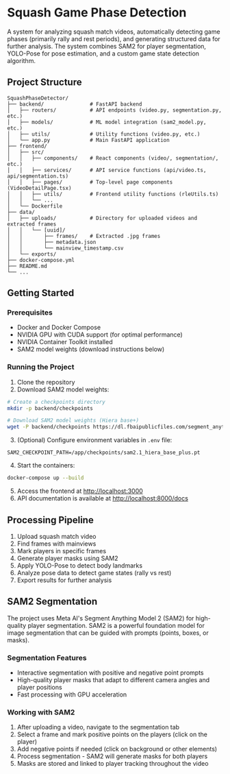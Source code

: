 # Squash Game Phase Detection

A system for analyzing squash match videos, automatically detecting game phases (primarily rally and rest periods), and generating structured data for further analysis. The system combines SAM2 for player segmentation, YOLO-Pose for pose estimation, and a custom game state detection algorithm.

## Project Structure

```
SquashPhaseDetector/
├── backend/               # FastAPI backend
│   ├── routers/           # API endpoints (video.py, segmentation.py, etc.)
│   ├── models/            # ML model integration (sam2_model.py, etc.)
│   ├── utils/             # Utility functions (video.py, etc.)
│   └── app.py             # Main FastAPI application
├── frontend/
│   ├── src/
│   │   ├── components/    # React components (video/, segmentation/, etc.)
│   │   ├── services/      # API service functions (api/video.ts, api/segmentation.ts)
│   │   ├── pages/         # Top-level page components (VideoDetailPage.tsx)
│   │   ├── utils/         # Frontend utility functions (rleUtils.ts)
│   │   └── ...
│   └── Dockerfile
├── data/
│   ├── uploads/           # Directory for uploaded videos and extracted frames
│   │   └── [uuid]/
│   │       ├── frames/    # Extracted .jpg frames
│   │       ├── metadata.json
│   │       └── mainview_timestamp.csv
│   └── exports/
├── docker-compose.yml
├── README.md
└── ...
```

## Getting Started

### Prerequisites

- Docker and Docker Compose
- NVIDIA GPU with CUDA support (for optimal performance)
- NVIDIA Container Toolkit installed
- SAM2 model weights (download instructions below)

### Running the Project

1. Clone the repository
2. Download SAM2 model weights:

```bash
# Create a checkpoints directory
mkdir -p backend/checkpoints

# Download SAM2 model weights (Hiera base+)
wget -P backend/checkpoints https://dl.fbaipublicfiles.com/segment_anything_2/sam2/sam2.1_hiera_base_plus.pt
```

3. (Optional) Configure environment variables in `.env` file:

```
SAM2_CHECKPOINT_PATH=/app/checkpoints/sam2.1_hiera_base_plus.pt
```

4. Start the containers:

```bash
docker-compose up --build
```

5. Access the frontend at <http://localhost:3000>
6. API documentation is available at <http://localhost:8000/docs>

## Processing Pipeline

1. Upload squash match video
2. Find frames with mainviews
3. Mark players in specific frames
4. Generate player masks using SAM2
5. Apply YOLO-Pose to detect body landmarks
6. Analyze pose data to detect game states (rally vs rest)
7. Export results for further analysis

## SAM2 Segmentation

The project uses Meta AI's Segment Anything Model 2 (SAM2) for high-quality player segmentation. SAM2 is a powerful foundation model for image segmentation that can be guided with prompts (points, boxes, or masks).

### Segmentation Features

- Interactive segmentation with positive and negative point prompts
- High-quality player masks that adapt to different camera angles and player positions
- Fast processing with GPU acceleration

### Working with SAM2

1. After uploading a video, navigate to the segmentation tab
2. Select a frame and mark positive points on the players (click on the player)
3. Add negative points if needed (click on background or other elements)
4. Process segmentation - SAM2 will generate masks for both players
5. Masks are stored and linked to player tracking throughout the video
